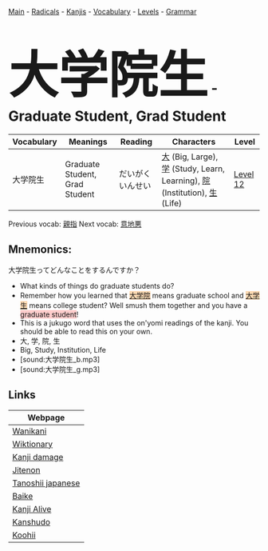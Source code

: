 <style> bigfont {font-size: 100px}</style>
[Main](../README.md) -
[Radicals](../radicals.md) -
[Kanjis](../kanjis.md) -
[Vocabulary](../vocabulary.md) -
[Levels](../levels.md) -
[Grammar](../grammar.md)
# <bigfont> 大学院生</bigfont> - Graduate Student, Grad Student 

| Vocabulary | Meanings | Reading | Characters | Level |
| --- | --- | --- | --- | --- |
| 大学院生 | Graduate Student, Grad Student | だいがくいんせい |  [大](../kanjis/大.md) (Big, Large), [学](../kanjis/学.md) (Study, Learn, Learning), [院](../kanjis/院.md) (Institution), [生](../kanjis/生.md) (Life) | [Level 12](../levels/wk_level12.md) |

Previous vocab: [親指](親指.md) Next vocab: [意地悪](意地悪.md) 

## Mnemonics:
大学院生ってどんなことをするんですか？
* What kinds of things do graduate students do?
* Remember how you learned that <span style="background-color:#fed8b1"> [大学院](https://jisho.org/search/大学院)</span> means graduate school and <span style="background-color:#fed8b1"> [大学生](https://jisho.org/search/大学生)</span> means college student? Well smush them together and you have a  <span style="background-color:#ffcccb"> graduate student</span>!
* This is a jukugo word that uses the on'yomi readings of the kanji. You should be able to read this on your own.
* 大, 学, 院, 生
* Big, Study, Institution, Life
* [sound:大学院生_b.mp3]
* [sound:大学院生_g.mp3]


## Links 

| Webpage |
| --- |
| [Wanikani          ](https://www.wanikani.com/kanji/大学院生) |
| [Wiktionary        ](https://en.wiktionary.org/wiki/大学院生) |
| [Kanji damage      ](http://www.kanjidamage.com/kanji/search?utf8=✓&q=大学院生) |
| [Jitenon           ](https://jitenon.com/kanji/大学院生) |
| [Tanoshii japanese ](https://www.tanoshiijapanese.com/dictionary/kanji.cfm?k=大学院生) |
| [Baike             ](https://baike.baidu.com/item/大学院生) |
| [Kanji Alive       ](https://app.kanjialive.com/大学院生) |
| [Kanshudo          ](https://www.kanshudo.com/searchmn?q=大学院生) |
| [Koohii            ](https://kanji.koohii.com/study/kanji/大学院生) |
